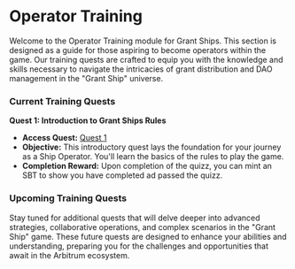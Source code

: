 # Operator Training

Welcome to the Operator Training module for Grant Ships. This section is designed as a guide for those aspiring to become operators within the game. Our training quests are crafted to equip you with the knowledge and skills necessary to navigate the intricacies of grant distribution and DAO management in the "Grant Ship" universe.

### Current Training Quests

**Quest 1: Introduction to Grant Ships Rules**
- **Access Quest:** [Quest 1](https://app.questn.com/quest/850775483498725572)
- **Objective:** This introductory quest lays the foundation for your journey as a Ship Operator. You'll learn the basics of the rules to play the game.
- **Completion Reward:** Upon completion of the quizz, you can mint an SBT to show you have completed ad passed the quizz.

### Upcoming Training Quests

Stay tuned for additional quests that will delve deeper into advanced strategies, collaborative operations, and complex scenarios in the "Grant Ship" game. These future quests are designed to enhance your abilities and understanding, preparing you for the challenges and opportunities that await in the Arbitrum ecosystem.
